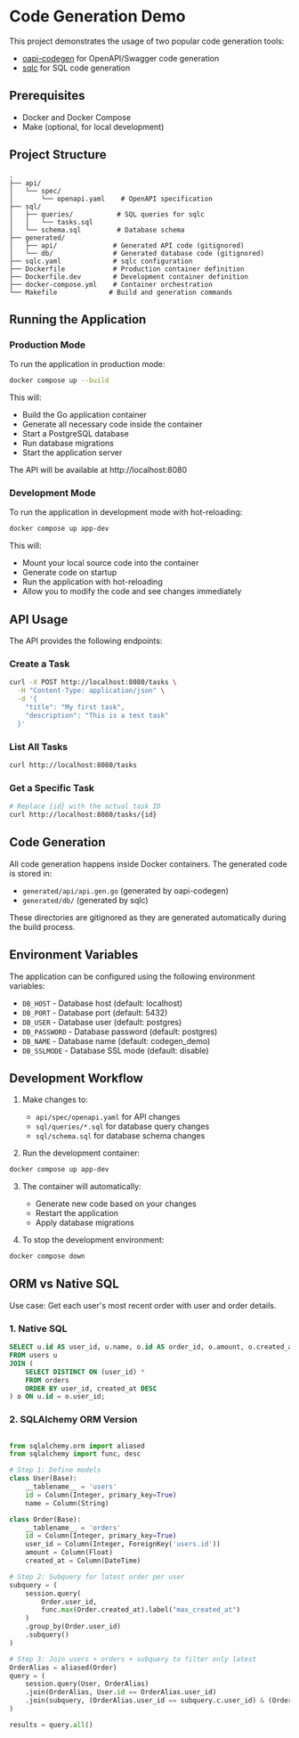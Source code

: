 # Code Generation Demo

This project demonstrates the usage of two popular code generation tools:
- [oapi-codegen](https://github.com/deepmap/oapi-codegen) for OpenAPI/Swagger code generation
- [sqlc](https://github.com/sqlc-dev/sqlc) for SQL code generation

## Prerequisites

- Docker and Docker Compose
- Make (optional, for local development)

## Project Structure

```
.
├── api/
│   └── spec/
│       └── openapi.yaml    # OpenAPI specification
├── sql/
│   ├── queries/           # SQL queries for sqlc
│   │   └── tasks.sql
│   └── schema.sql         # Database schema
├── generated/
│   ├── api/              # Generated API code (gitignored)
│   └── db/               # Generated database code (gitignored)
├── sqlc.yaml             # sqlc configuration
├── Dockerfile            # Production container definition
├── Dockerfile.dev        # Development container definition
├── docker-compose.yml    # Container orchestration
└── Makefile             # Build and generation commands
```

## Running the Application

### Production Mode

To run the application in production mode:

```bash
docker compose up --build
```

This will:
- Build the Go application container
- Generate all necessary code inside the container
- Start a PostgreSQL database
- Run database migrations
- Start the application server

The API will be available at http://localhost:8080

### Development Mode

To run the application in development mode with hot-reloading:

```bash
docker compose up app-dev
```

This will:
- Mount your local source code into the container
- Generate code on startup
- Run the application with hot-reloading
- Allow you to modify the code and see changes immediately

## API Usage

The API provides the following endpoints:

### Create a Task
```bash
curl -X POST http://localhost:8080/tasks \
  -H "Content-Type: application/json" \
  -d '{
    "title": "My first task",
    "description": "This is a test task"
  }'
```

### List All Tasks
```bash
curl http://localhost:8080/tasks
```

### Get a Specific Task
```bash
# Replace {id} with the actual task ID
curl http://localhost:8080/tasks/{id}
```

## Code Generation

All code generation happens inside Docker containers. The generated code is stored in:
- `generated/api/api.gen.go` (generated by oapi-codegen)
- `generated/db/` (generated by sqlc)

These directories are gitignored as they are generated automatically during the build process.

## Environment Variables

The application can be configured using the following environment variables:

- `DB_HOST` - Database host (default: localhost)
- `DB_PORT` - Database port (default: 5432)
- `DB_USER` - Database user (default: postgres)
- `DB_PASSWORD` - Database password (default: postgres)
- `DB_NAME` - Database name (default: codegen_demo)
- `DB_SSLMODE` - Database SSL mode (default: disable)

## Development Workflow

1. Make changes to:
   - `api/spec/openapi.yaml` for API changes
   - `sql/queries/*.sql` for database query changes
   - `sql/schema.sql` for database schema changes

2. Run the development container:
```bash
docker compose up app-dev
```

3. The container will automatically:
   - Generate new code based on your changes
   - Restart the application
   - Apply database migrations

4. To stop the development environment:
```bash
docker compose down
```

## ORM vs Native SQL

Use case: Get each user's most recent order with user and order details.


### 1. Native SQL

```sql
SELECT u.id AS user_id, u.name, o.id AS order_id, o.amount, o.created_at
FROM users u
JOIN (
    SELECT DISTINCT ON (user_id) *
    FROM orders
    ORDER BY user_id, created_at DESC
) o ON u.id = o.user_id;
```


### 2. SQLAlchemy ORM Version

```python

from sqlalchemy.orm import aliased
from sqlalchemy import func, desc

# Step 1: Define models
class User(Base):
    __tablename__ = 'users'
    id = Column(Integer, primary_key=True)
    name = Column(String)

class Order(Base):
    __tablename__ = 'orders'
    id = Column(Integer, primary_key=True)
    user_id = Column(Integer, ForeignKey('users.id'))
    amount = Column(Float)
    created_at = Column(DateTime)

# Step 2: Subquery for latest order per user
subquery = (
    session.query(
        Order.user_id,
        func.max(Order.created_at).label("max_created_at")
    )
    .group_by(Order.user_id)
    .subquery()
)

# Step 3: Join users + orders + subquery to filter only latest
OrderAlias = aliased(Order)
query = (
    session.query(User, OrderAlias)
    .join(OrderAlias, User.id == OrderAlias.user_id)
    .join(subquery, (OrderAlias.user_id == subquery.c.user_id) & (OrderAlias.created_at == subquery.c.max_created_at))
)

results = query.all()

```
